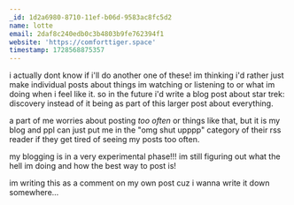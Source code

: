 ```yaml
---
_id: 1d2a6980-8710-11ef-b06d-9583ac8fc5d2
name: lotte
email: 2daf8c240edb0c3b4803b9fe762394f1
website: 'https://comforttiger.space'
timestamp: 1728568875357
---
```

i actually dont know if i'll do another one of these! im thinking i'd rather just make individual posts about things im watching or listening to or what im doing when i feel like it. so in the future i'd write a blog post about star trek: discovery instead of it being as part of this larger post about everything.

a part of me worries about posting *too often* or things like that, but it is my blog and ppl can just put me in the "omg shut upppp" category of their rss reader if they get tired of seeing my posts too often.

my blogging is in a very experimental phase!!! im still figuring out what the hell im doing and how the best way to post is!

im writing this as a comment on my own post cuz i wanna write it down somewhere...
